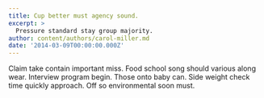```yaml
---
title: Cup better must agency sound.
excerpt: >
  Pressure standard stay group majority.
author: content/authors/carol-miller.md
date: '2014-03-09T00:00:00.000Z'
---
```

Claim take contain important miss. Food school song should various along wear. Interview program begin. Those onto baby can. Side weight check time quickly approach. Off so environmental soon must.